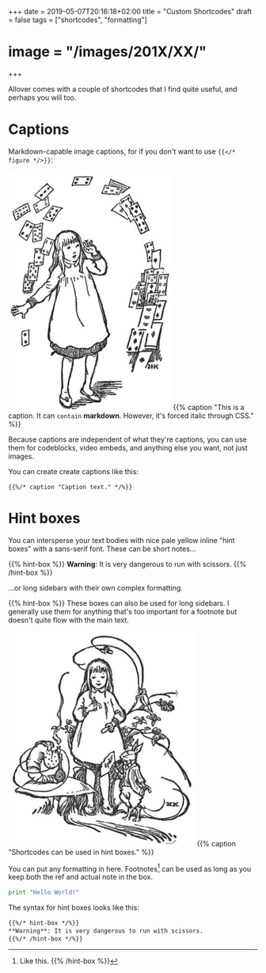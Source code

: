 +++
date = 2019-05-07T20:16:18+02:00
title = "Custom Shortcodes"
draft = false
tags = ["shortcodes", "formatting"]
# image = "/images/201X/XX/"

+++

Allover comes with a couple of shortcodes that I find quite useful, and perhaps you will too.

# Captions

Markdown-capable image captions, for if you don't want to use `{{</* figure */>}}`:

![](/images/1890/01/i021.jpg)
{{% caption "This is a caption. It can `contain` **markdown**. However, it's forced italic through CSS." %}}

Because captions are independent of what they're captions, you can use them for codeblocks, video embeds, and anything else you want, not just images.

You can create create captions like this:

```
{{%/* caption "Caption text." */%}}
```

# Hint boxes

You can intersperse your text bodies with nice pale yellow inline "hint boxes" with a sans-serif font. These can be short notes...

{{% hint-box %}}
**Warning**: It is very dangerous to run with scissors.
{{% /hint-box %}}

...or long sidebars with their own complex formatting.

{{% hint-box %}}
These boxes can also be used for long sidebars. I generally use them for anything that's too important for a footnote but doesn't quite flow with the main text.

![](/images/1890/01/i022.jpg)
{{% caption "Shortcodes can be used in hint boxes." %}}

You can put any formatting in here. Footnotes[^1] can be used as long as you keep both the ref and actual note in the box. 

```python
print "Hello World!"
```

[^1]: Like this.
{{% /hint-box %}}

The syntax for hint boxes looks like this:

```
{{%/* hint-box */%}}
**Warning**: It is very dangerous to run with scissors.
{{%/* /hint-box */%}}
```
